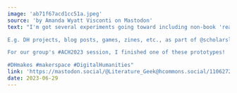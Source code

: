 ```yaml
---
image: 'ab71f67acd1cc51a.jpeg'
source: 'by Amanda Wyatt Visconti on Mastodon'
text: "I'm got several experiments going toward including non-book 'reads'/scholarship in the same visibility, amplification, browsability, and community building efforts as print book collections/displays.

E.g. DH projects, blog posts, games, zines, etc., as part of @scholarslab's larger working library. 

For our group's #ACH2023 session, I finished one of these prototypes! 

#DHmakes #makerspace #DigitalHumanities"
link: 'https://mastodon.social/@Literature_Geek@hcommons.social/110627255587301895'
date: 2023-06-29
---
```

